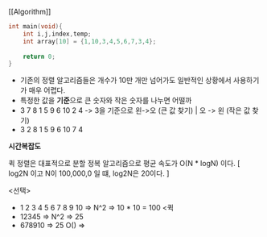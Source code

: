 [[Algorithm]]
```c++
int main(void){
	int i,j,index,temp;
	int array[10] = {1,10,3,4,5,6,7,3,4};
	
	return 0;
}
```

* 기존의 정렬 알고리즘들은 개수가 10만 개만 넘어가도 일반적인 상황에서 사용하기가 매우 어렵다. 
* 특정한 값을 **기준**으로 큰 숫자와 작은 숫자를 나누면 어떨까
* 3 7 8 1 5 9 6 10 2 4 -> 3을 기준으로 왼->오 (큰 값 찾기) | 오 -> 왼 (작은 값 찾기)
* 3 2 8 1 5 9 6 10 7 4

**시간복잡도**

  퀵 정렬은 대표적으로 분할 정복 알고리즘으로 평균 속도가  O(N * logN) 이다.
  [ log2N 이고 N이 100,000,0 일 떄, log2N은 20이다. ]

<선택>
* 1 2 3 4 5 6 7 8 9 10 => N^2 => 10 * 10 = 100
<퀵
* 12345 => N^2 => 25
* 678910  => 25
O() =>

